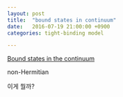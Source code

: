 ```yaml
---
layout: post
title:  "bound states in continuum"
date:   2016-07-19 21:00:00 +0900
categories: tight-binding model

---
```


[Bound states in the continuum](http://www.nature.com/articles/natrevmats201648)

non-Hermitian

이게 뭘까?

